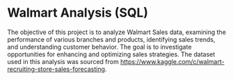 # Walmart Analysis (SQL)
The objective of this project is to analyze Walmart Sales data, examining the performance of various branches and products, identifying sales trends, and understanding customer behavior. The goal is to investigate opportunities for enhancing and optimizing sales strategies. The dataset used in this analysis was sourced from https://www.kaggle.com/c/walmart-recruiting-store-sales-forecasting.
